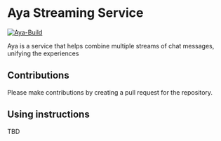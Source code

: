 # Aya Streaming Service

[![Aya-Build](https://github.com/huynd2001/aya-streaming/actions/workflows/aya.yaml/badge.svg)](https://github.com/huynd2001/aya-streaming/actions/workflows/aya.yaml)

Aya is a service that helps combine multiple streams of chat messages, unifying the experiences

## Contributions

Please make contributions by creating a pull request for the repository.

## Using instructions

TBD
